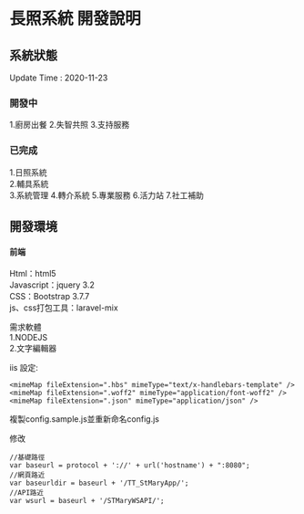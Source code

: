 # 長照系統 開發說明

## 系統狀態

Update Time : 2020-11-23

### 開發中

1.廚房出餐
2.失智共照
3.支持服務

### 已完成

1.日照系統  
2.輔具系統  
3.系統管理
4.轉介系統
5.專業服務
6.活力站
7.社工補助


## 開發環境

#### 前端

Html：html5  
Javascript：jquery 3.2  
CSS：Bootstrap 3.7.7  
js、css打包工具：laravel-mix

需求軟體  
1.NODEJS  
2.文字編輯器

iis 設定:

    <mimeMap fileExtension=".hbs" mimeType="text/x-handlebars-template" />
    <mimeMap fileExtension=".woff2" mimeType="application/font-woff2" />
	<mimeMap fileExtension=".json" mimeType="application/json" />
	
複製config.sample.js並重新命名config.js

修改

    //基礎路徑
    var baseurl = protocol + '://' + url('hostname') + ":8080";
    //網頁路近
    var baseurldir = baseurl + '/TT_StMaryApp/';
    //API路近
    var wsurl = baseurl + '/STMaryWSAPI/';

